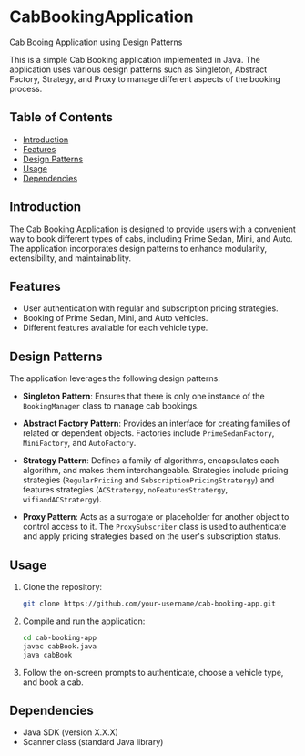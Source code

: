# CabBookingApplication
 Cab Booing Application using Design Patterns


This is a simple Cab Booking application implemented in Java. The application uses various design patterns such as Singleton, Abstract Factory, Strategy, and Proxy to manage different aspects of the booking process.

## Table of Contents

- [Introduction](#introduction)
- [Features](#features)
- [Design Patterns](#design-patterns)
- [Usage](#usage)
- [Dependencies](#dependencies)

## Introduction

The Cab Booking Application is designed to provide users with a convenient way to book different types of cabs, including Prime Sedan, Mini, and Auto. The application incorporates design patterns to enhance modularity, extensibility, and maintainability.

## Features

- User authentication with regular and subscription pricing strategies.
- Booking of Prime Sedan, Mini, and Auto vehicles.
- Different features available for each vehicle type.

## Design Patterns

The application leverages the following design patterns:

- **Singleton Pattern**: Ensures that there is only one instance of the `BookingManager` class to manage cab bookings.

- **Abstract Factory Pattern**: Provides an interface for creating families of related or dependent objects. Factories include `PrimeSedanFactory`, `MiniFactory`, and `AutoFactory`.

- **Strategy Pattern**: Defines a family of algorithms, encapsulates each algorithm, and makes them interchangeable. Strategies include pricing strategies (`RegularPricing` and `SubscriptionPricingStratergy`) and features strategies (`ACStratergy`, `noFeaturesStratergy`, `wifiandACStratergy`).

- **Proxy Pattern**: Acts as a surrogate or placeholder for another object to control access to it. The `ProxySubscriber` class is used to authenticate and apply pricing strategies based on the user's subscription status.

## Usage

1. Clone the repository:

    ```bash
    git clone https://github.com/your-username/cab-booking-app.git
    ```

2. Compile and run the application:

    ```bash
    cd cab-booking-app
    javac cabBook.java
    java cabBook
    ```

3. Follow the on-screen prompts to authenticate, choose a vehicle type, and book a cab.

## Dependencies

- Java SDK (version X.X.X)
- Scanner class (standard Java library)
